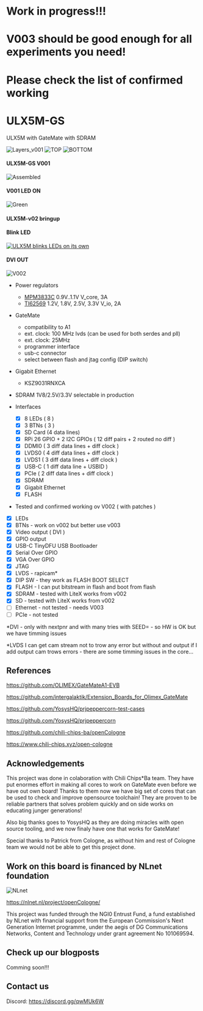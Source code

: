 # Work in progress!!! 

# V003 should be good enough for all experiments you need!

# Please check the list of confirmed working

# ULX5M-GS
ULX5M with GateMate with SDRAM

![Layers_v001](/pic/ulx5m-gs-routed.png)
![TOP](/pic/ulx5m-gs-top.png)
![BOTTOM](/pic/ulx5m-gs-bottom.png)

#### ULX5M-GS V001

![Assembled](/pic/v1-assembled.jpg)

#### V001 LED ON

![Green](/pic/v1-green.jpg)

#### ULX5M-v02 bringup

#### Blink LED

[![ULX5M blinks LEDs on its own](/pic/ulx5m-gs.v02.4.debug.jpg)](https://www.youtube.com/watch?v=LA20pfW7X00 "ULX5M is counting!")

#### DVI OUT

![V002](/pic/ULX5M-GS-v002.jpg)

* Power regulators
  * [MPM3833C](https://www.monolithicpower.com/en/mpm3833c.html) 0.9V..1.1V V_core, 3A
  * [TI62569](https://www.ti.com/lit/ds/symlink/tlv62569.pdf?ts=1709559273755) 1.2V, 1.8V, 2.5V, 3.3V V_io, 2A

* GateMate
  * compatibility to A1
  * ext. clock: 100 MHz lvds (can be used for both serdes and pll)
  * ext. clock: 25MHz
  * programmer interface
  * usb-c connector
  * select between flash and jtag config (DIP switch)

* Gigabit Ethernet
  * KSZ9031RNXCA

* SDRAM 1V8/2.5V/3.3V selectable in production

* Interfaces
  * [X] 8 LEDs ( 8 )
  * [X] 3 BTNs ( 3 )  
  * [X] SD Card (4 data lines)
  * [X] RPi 26 GPIO + 2 I2C GPIOs ( 12 diff pairs + 2 routed no diff )
  * [X] DDMI0 ( 3 diff data lines + diff clock )
  * [X] LVDS0 ( 4 diff data lines + diff clock )
  * [X] LVDS1 ( 3 diff data lines + diff clock )
  * [X] USB-C ( 1 diff data line + USBID )
  * [X] PCIe  ( 2 diff data lines + diff clock )
  * [X] SDRAM
  * [X] Gigabit Ethernet
  * [X] FLASH

 * Tested and confirmed working ov V002 ( with patches ) 
  * [X] LEDs
  * [X] BTNs - work on v002 but better use v003
  * [X] Video output ( DVI )
  * [X] GPIO output
  * [X] USB-C TinyDFU USB Bootloader
  * [X] Serial Over GPIO
  * [X] VGA Over GPIO
  * [X] JTAG
  * [X] LVDS - rapicam*
  * [X] DIP SW - they work as FLASH BOOT SELECT
  * [X] FLASH - I can put bitstream in flash and boot from flash
  * [X] SDRAM - tested with LiteX works from v002
  * [X] SD - tested with LiteX works from v002
  * [ ] Ethernet - not tested - needs V003
  * [ ] PCIe - not tested

*DVI - only with nextpnr and with many tries with SEED= - so HW is OK but we have timming issues
   
*LVDS I can get cam stream not to trow any error but without and output 
  if I add output cam trows errors - there are some timming issues in the core... 

## References

https://github.com/OLIMEX/GateMateA1-EVB

https://github.com/intergalaktik/Extension_Boards_for_Olimex_GateMate

https://github.com/YosysHQ/prjpeppercorn-test-cases

https://github.com/YosysHQ/prjpeppercorn
  
https://github.com/chili-chips-ba/openCologne

https://www.chili-chips.xyz/open-cologne

## Acknowledgements

This project was done in colaboration with Chili Chips*Ba team. 
They have put enormes effort in making all cores to work on GateMate even before we have out own board!
Thanks to them now we have big set of cores that can be used to check and improve opensource toolchain!
They are proven to be reliable partners that solves problem quickly and on side works on educating junger generations!

Also big thanks goes to YosysHQ as they are doing miracles with open source tooling, and we now finaly have one that works for GateMate!

Special thanks to Patrick from Cologne, as without him and rest of Cologne team we would not be able to get this project done.

## Work on this board is financed by NLnet foundation

![NLnet](/pic/banner-320x120.png)

https://nlnet.nl/project/openCologne/

This project was funded through the NGI0 Entrust Fund, a fund established by NLnet with financial support from the European Commission's Next Generation Internet programme, under the aegis of DG Communications Networks, Content and Technology under grant agreement No 101069594.

## Check up our blogposts
Comming soon!!!

## Contact us

Discord: https://discord.gg/qwMUk6W
